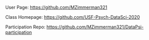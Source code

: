 User Page:
  https://github.com/MZimmerman321

Class Homepage:
  https://github.com/USF-Psych-DataSci-2020

Participation Repo:
  https://github.com/MZimmerman321/DataPsi-participation
  
